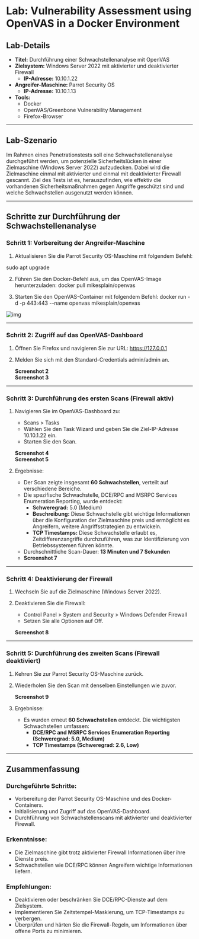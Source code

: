 # Lab: Vulnerability Assessment using OpenVAS in a Docker Environment

## Lab-Details

- **Titel:** Durchführung einer Schwachstellenanalyse mit OpenVAS
- **Zielsystem:** Windows Server 2022 mit aktivierter und deaktivierter Firewall
  - **IP-Adresse:** 10.10.1.22
- **Angreifer-Maschine:** Parrot Security OS
  - **IP-Adresse:** 10.10.1.13
- **Tools:** 
  - Docker
  - OpenVAS/Greenbone Vulnerability Management
  - Firefox-Browser

---

## Lab-Szenario

Im Rahmen eines Penetrationstests soll eine Schwachstellenanalyse durchgeführt werden, um potenzielle Sicherheitslücken in einer Zielmaschine (Windows Server 2022) aufzudecken. Dabei wird die Zielmaschine einmal mit aktivierter und einmal mit deaktivierter Firewall gescannt. Ziel des Tests ist es, herauszufinden, wie effektiv die vorhandenen Sicherheitsmaßnahmen gegen Angriffe geschützt sind und welche Schwachstellen ausgenutzt werden können.

---

## Schritte zur Durchführung der Schwachstellenanalyse

### Schritt 1: Vorbereitung der Angreifer-Maschine

1. Aktualisieren Sie die Parrot Security OS-Maschine mit folgendem Befehl:

  sudo apt upgrade


2. Führen Sie den Docker-Befehl aus, um das OpenVAS-Image herunterzuladen:
   docker pull mikesplain/openvas

3. Starten Sie den OpenVAS-Container mit folgendem Befehl:
   docker run -d -p 443:443 --name openvas mikesplain/openvas

![img](https://i.imgur.com/LtoyBFW.png)

---

### Schritt 2: Zugriff auf das OpenVAS-Dashboard

1. Öffnen Sie Firefox und navigieren Sie zur URL:
   https://127.0.0.1

2. Melden Sie sich mit den Standard-Credentials admin/admin an.

   **Screenshot 2**  
   **Screenshot 3**

---

### Schritt 3: Durchführung des ersten Scans (Firewall aktiv)

1. Navigieren Sie im OpenVAS-Dashboard zu:
   - Scans > Tasks
   - Wählen Sie den Task Wizard und geben Sie die Ziel-IP-Adresse 10.10.1.22 ein.
   - Starten Sie den Scan.

   **Screenshot 4**  
   **Screenshot 5**

2. Ergebnisse:
   - Der Scan zeigte insgesamt **60 Schwachstellen**, verteilt auf verschiedene Bereiche. 
   - Die spezifische Schwachstelle, DCE/RPC and MSRPC Services Enumeration Reporting, wurde entdeckt:
     - **Schweregrad:** 5.0 (Medium)
     - **Beschreibung:** Diese Schwachstelle gibt wichtige Informationen über die Konfiguration der Zielmaschine preis und ermöglicht es Angreifern, weitere Angriffsstrategien zu entwickeln.
     - **TCP Timestamps:** Diese Schwachstelle erlaubt es, Zeitdifferenzangriffe durchzuführen, was zur Identifizierung von Betriebssystemen führen könnte.
   - Durchschnittliche Scan-Dauer: **13 Minuten und 7 Sekunden**  
   - **Screenshot 7**

---

### Schritt 4: Deaktivierung der Firewall

1. Wechseln Sie auf die Zielmaschine (Windows Server 2022).
2. Deaktivieren Sie die Firewall:
   - Control Panel > System and Security > Windows Defender Firewall
   - Setzen Sie alle Optionen auf Off.

   **Screenshot 8**

---

### Schritt 5: Durchführung des zweiten Scans (Firewall deaktiviert)

1. Kehren Sie zur Parrot Security OS-Maschine zurück.
2. Wiederholen Sie den Scan mit denselben Einstellungen wie zuvor.

   **Screenshot 9**

3. Ergebnisse:
   - Es wurden erneut **60 Schwachstellen** entdeckt. Die wichtigsten Schwachstellen umfassen:
     - **DCE/RPC and MSRPC Services Enumeration Reporting (Schweregrad: 5.0, Medium)**
     - **TCP Timestamps (Schweregrad: 2.6, Low)**

---

## Zusammenfassung

### Durchgeführte Schritte:
- Vorbereitung der Parrot Security OS-Maschine und des Docker-Containers.
- Initialisierung und Zugriff auf das OpenVAS-Dashboard.
- Durchführung von Schwachstellenscans mit aktivierter und deaktivierter Firewall.

### Erkenntnisse:
- Die Zielmaschine gibt trotz aktivierter Firewall Informationen über ihre Dienste preis.
- Schwachstellen wie DCE/RPC können Angreifern wichtige Informationen liefern.

### Empfehlungen:
- Deaktivieren oder beschränken Sie DCE/RPC-Dienste auf dem Zielsystem.
- Implementieren Sie Zeitstempel-Maskierung, um TCP-Timestamps zu verbergen.
- Überprüfen und härten Sie die Firewall-Regeln, um Informationen über offene Ports zu minimieren.